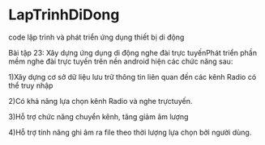 # LapTrinhDiDong
code lập trình và phát triển ứng dụng thiết bị di động

Bài tập 23: Xây dựng ứng dụng di động nghe đài trực tuyếnPhát triển phần mềm nghe đài trực tuyến trên nền android hiện các chức năng sau:

1)Xây dựng cơ sở dữ liệu lưu trữ thông tin liên quan đến các kênh Radio có thể truy nhập

2)Có khả năng lựa chọn kênh Radio và nghe trựctuyến.

3)Hỗ trợ chức năng chuyển kênh, tăng giảm âm lượng

4)Hỗ trợ tính năng ghi âm ra file theo thời lượng lựa chọn bởi người dùng.

